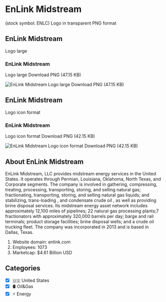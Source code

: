 # EnLink Midstream
 (stock symbol: ENLC) Logo in transparent PNG format

## EnLink Midstream
 Logo large

### EnLink Midstream
 Logo large Download PNG (47.15 KB)

![EnLink Midstream
 Logo large Download PNG (47.15 KB)](/img/orig/ENLC_BIG-d1ecce80.png)

## EnLink Midstream
 Logo icon format

### EnLink Midstream
 Logo icon format Download PNG (42.15 KB)

![EnLink Midstream
 Logo icon format Download PNG (42.15 KB)](/img/orig/ENLC-0470187c.png)

## About EnLink Midstream


EnLink Midstream, LLC provides midstream energy services in the United States. It operates through Permian, Louisiana, Oklahoma, North Texas, and Corporate segments. The company is involved in gathering, compressing, treating, processing, transporting, storing, and selling natural gas; fractionating, transporting, storing, and selling natural gas liquids; and stabilizing, trans-loading , and condensate crude oil , as well as providing brine disposal services. Its midstream energy asset network includes approximately 12,100 miles of pipelines; 22 natural gas processing plants;7 fractionators with approximately 320,000 barrels per day; barge and rail terminals; product storage facilities; brine disposal wells; and a crude oil trucking fleet. The company was incorporated in 2013 and is based in Dallas, Texas.

1. Website domain: enlink.com
2. Employees: 1073
3. Marketcap: $4.61 Billion USD


## Categories
- [x] 🇺🇸 United States
- [x] 🛢 Oil&Gas
- [x] ⚡ Energy
